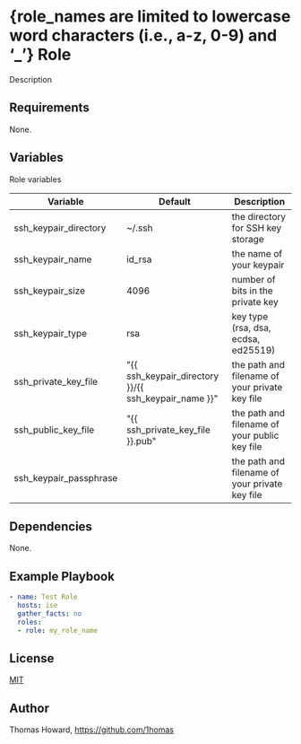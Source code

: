 # {role_names are limited to lowercase word characters (i.e., a-z, 0-9) and ‘_’} Role

Description

## Requirements

None.

## Variables

Role variables

| Variable | Default | Description |
| -------- | ------- | ----------- |
| ssh_keypair_directory | ~/.ssh | the directory for SSH key storage |
| ssh_keypair_name | id_rsa | the name of your keypair |
| ssh_keypair_size | 4096 | number of bits in the private key |
| ssh_keypair_type | rsa | key type (rsa, dsa, ecdsa, ed25519) |
| ssh_private_key_file | "{{ ssh_keypair_directory }}/{{ ssh_keypair_name }}" | the path and filename of your private key file |
| ssh_public_key_file | "{{ ssh_private_key_file }}.pub" | the path and filename of your public key file |
| ssh_keypair_passphrase |  | the path and filename of your private key file |

## Dependencies

None.

## Example Playbook

```yaml
- name: Test Role
  hosts: ise
  gather_facts: no
  roles:
  - role: my_role_name
```

## License

[MIT](https://mit-license.org/)

## Author

Thomas Howard, <https://github.com/1homas>
